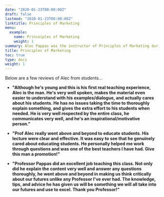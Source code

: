 ```yaml
---
date: "2020-01-23T00:00:00Z"
draft: false
lastmod: "2020-01-23T00:00:00Z"
linktitle: Principles of Marketing
menu:
  example:
    name: Princeiples of Marketing
    weight: 1
summary: Alec Pappas was the instructor of Principles of Marketing during the Summer of 2019. The class had 50 students participate. Alec Pappas received a 4.76/5 rating for the class.
title: Principles of Marketing
toc: true
type: docs
weight: 1
---
```


Below are a few reviews of Alec from students...

* **"Although he's young and this is his first real teaching experience, Alec is the man. He's very well spoken, makes the material even easier to understand with his examples/dialogue, and actually cares about his students. He has no issues taking the time to thoroughly explain something, and gives the extra effort to his students when needed. He is very well respected by the entire class, he communicates very well, and he's an inspirational/motivative person."**

* **"Prof Alec really went above and beyond to educate students. His lecture were clear and effective. It was easy to see that he genuinely cared about educating students. He personally helped me work through questions and was one of the best teachers I have had. Give this man a promotion!"**

* **"Professor Pappas did an excellent job teaching this class. Not only did he explain the content very well and answer any questions thoroughly, he went above and beyond in making us think critically about our futures unlike any Professor I've ever had. The knowledge, tips, and advice he has given us will be something we will all take into our futures and use to excel. Thank you Professor!"**


